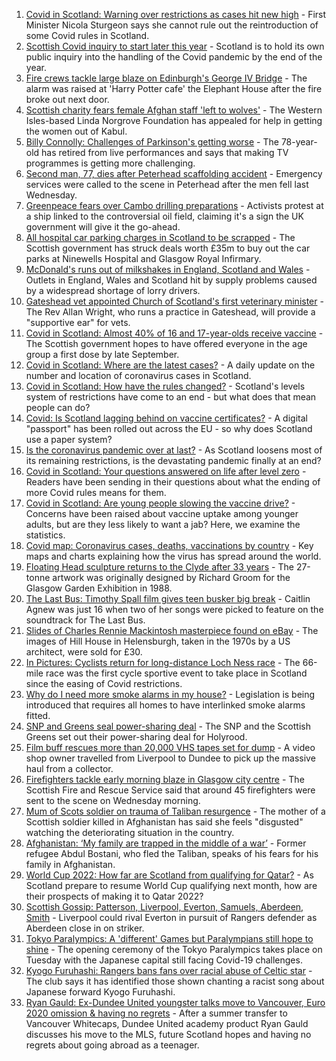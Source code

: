 1. [Covid in Scotland: Warning over restrictions as cases hit new high](https://www.bbc.co.uk/news/uk-scotland-58315956?at_medium=RSS&at_campaign=KARANGA) - First Minister Nicola Sturgeon says she cannot rule out the reintroduction of some Covid rules in Scotland.
2. [Scottish Covid inquiry to start later this year](https://www.bbc.co.uk/news/uk-scotland-scotland-politics-58318778?at_medium=RSS&at_campaign=KARANGA) - Scotland is to hold its own public inquiry into the handling of the Covid pandemic by the end of the year.
3. [Fire crews tackle large blaze on Edinburgh's George IV Bridge](https://www.bbc.co.uk/news/uk-scotland-edinburgh-east-fife-58314260?at_medium=RSS&at_campaign=KARANGA) - The alarm was raised at 'Harry Potter cafe' the Elephant House after the fire broke out next door.
4. [Scottish charity fears female Afghan staff 'left to wolves'](https://www.bbc.co.uk/news/uk-scotland-highlands-islands-58318192?at_medium=RSS&at_campaign=KARANGA) - The Western Isles-based Linda Norgrove Foundation has appealed for help in getting the women out of Kabul.
5. [Billy Connolly: Challenges of Parkinson's getting worse](https://www.bbc.co.uk/news/uk-scotland-58315311?at_medium=RSS&at_campaign=KARANGA) - The 78-year-old has retired from live performances and says that making TV programmes is getting more challenging.
6. [Second man, 77, dies after Peterhead scaffolding accident](https://www.bbc.co.uk/news/uk-scotland-north-east-orkney-shetland-58308826?at_medium=RSS&at_campaign=KARANGA) - Emergency services were called to the scene in Peterhead after the men fell last Wednesday.
7. [Greenpeace fears over Cambo drilling preparations](https://www.bbc.co.uk/news/uk-scotland-scotland-business-58311149?at_medium=RSS&at_campaign=KARANGA) - Activists protest at a ship linked to the controversial oil field, claiming it's a sign the UK government will give it the go-ahead.
8. [All hospital car parking charges in Scotland to be scrapped](https://www.bbc.co.uk/news/uk-scotland-58306354?at_medium=RSS&at_campaign=KARANGA) - The Scottish government has struck deals worth £35m to buy out the car parks at Ninewells Hospital and Glasgow Royal Infirmary.
9. [McDonald's runs out of milkshakes in England, Scotland and Wales](https://www.bbc.co.uk/news/business-58315152?at_medium=RSS&at_campaign=KARANGA) - Outlets in England, Wales and Scotland hit by supply problems caused by a widespread shortage of lorry drivers.
10. [Gateshead vet appointed Church of Scotland's first veterinary minister](https://www.bbc.co.uk/news/uk-england-tyne-58314704?at_medium=RSS&at_campaign=KARANGA) - The Rev Allan Wright, who runs a practice in Gateshead, will provide a "supportive ear" for vets.
11. [Covid in Scotland: Almost 40% of 16 and 17-year-olds receive vaccine](https://www.bbc.co.uk/news/uk-scotland-58309730?at_medium=RSS&at_campaign=KARANGA) - The Scottish government hopes to have offered everyone in the age group a first dose by late September.
12. [Covid in Scotland: Where are the latest cases?](https://www.bbc.co.uk/news/uk-scotland-53511877?at_medium=RSS&at_campaign=KARANGA) - A daily update on the number and location of coronavirus cases in Scotland.
13. [Covid in Scotland: How have the rules changed?](https://www.bbc.co.uk/news/uk-scotland-53166816?at_medium=RSS&at_campaign=KARANGA) - Scotland's levels system of restrictions have come to an end - but what does that mean people can do?
14. [Covid: Is Scotland lagging behind on vaccine certificates?](https://www.bbc.co.uk/news/uk-scotland-57519070?at_medium=RSS&at_campaign=KARANGA) - A digital "passport" has been rolled out across the EU - so why does Scotland use a paper system?
15. [Is the coronavirus pandemic over at last?](https://www.bbc.co.uk/news/uk-scotland-58112939?at_medium=RSS&at_campaign=KARANGA) - As Scotland loosens most of its remaining restrictions, is the devastating pandemic finally at an end?
16. [Covid in Scotland: Your questions answered on life after level zero](https://www.bbc.co.uk/news/uk-scotland-58071989?at_medium=RSS&at_campaign=KARANGA) - Readers have been sending in their questions about what the ending of more Covid rules means for them.
17. [Covid in Scotland: Are young people slowing the vaccine drive?](https://www.bbc.co.uk/news/uk-scotland-57915106?at_medium=RSS&at_campaign=KARANGA) - Concerns have been raised about vaccine uptake among younger adults, but are they less likely to want a jab? Here, we examine the statistics.
18. [Covid map: Coronavirus cases, deaths, vaccinations by country](https://www.bbc.co.uk/news/world-51235105?at_medium=RSS&at_campaign=KARANGA) - Key maps and charts explaining how the virus has spread around the world.
19. [Floating Head sculpture returns to the Clyde after 33 years](https://www.bbc.co.uk/news/uk-scotland-glasgow-west-58306353?at_medium=RSS&at_campaign=KARANGA) - The 27-tonne artwork was originally designed by Richard Groom for the Glasgow Garden Exhibition in 1988.
20. [The Last Bus: Timothy Spall film gives teen busker big break](https://www.bbc.co.uk/news/uk-scotland-58297986?at_medium=RSS&at_campaign=KARANGA) - Caitlin Agnew was just 16 when two of her songs were picked to feature on the soundtrack for The Last Bus.
21. [Slides of Charles Rennie Mackintosh masterpiece found on eBay](https://www.bbc.co.uk/news/uk-scotland-glasgow-west-58297073?at_medium=RSS&at_campaign=KARANGA) - The images of Hill House in Helensburgh, taken in the 1970s by a US architect, were sold for £30.
22. [In Pictures: Cyclists return for long-distance Loch Ness race](https://www.bbc.co.uk/news/uk-scotland-highlands-islands-58299528?at_medium=RSS&at_campaign=KARANGA) - The 66-mile race was the first cycle sportive event to take place in Scotland since the easing of Covid restrictions.
23. [Why do I need more smoke alarms in my house?](https://www.bbc.co.uk/news/uk-scotland-58268855?at_medium=RSS&at_campaign=KARANGA) - Legislation is being introduced that requires all homes to have interlinked smoke alarms fitted.
24. [SNP and Greens seal power-sharing deal](https://www.bbc.co.uk/news/uk-scotland-58281867?at_medium=RSS&at_campaign=KARANGA) - The SNP and the Scottish Greens set out their power-sharing deal for Holyrood.
25. [Film buff rescues more than 20,000 VHS tapes set for dump](https://www.bbc.co.uk/news/uk-scotland-tayside-central-58273051?at_medium=RSS&at_campaign=KARANGA) - A video shop owner travelled from Liverpool to Dundee to pick up the massive haul from a collector.
26. [Firefighters tackle early morning blaze in Glasgow city centre](https://www.bbc.co.uk/news/uk-scotland-58255126?at_medium=RSS&at_campaign=KARANGA) - The Scottish Fire and Rescue Service said that around 45 firefighters were sent to the scene on Wednesday morning.
27. [Mum of Scots soldier on trauma of Taliban resurgence](https://www.bbc.co.uk/news/uk-scotland-58247951?at_medium=RSS&at_campaign=KARANGA) - The mother of a Scottish soldier killed in Afghanistan has said she feels "disgusted" watching the deteriorating situation in the country.
28. [Afghanistan: ‘My family are trapped in the middle of a war’](https://www.bbc.co.uk/news/uk-scotland-58224887?at_medium=RSS&at_campaign=KARANGA) - Former refugee Abdul Bostani, who fled the Taliban, speaks of his fears for his family in Afghanistan.
29. [World Cup 2022: How far are Scotland from qualifying for Qatar?](https://www.bbc.co.uk/sport/football/58215232?at_medium=RSS&at_campaign=KARANGA) - As Scotland prepare to resume World Cup qualifying next month, how are their prospects of making it to Qatar 2022?
30. [Scottish Gossip: Patterson, Liverpool, Everton, Samuels, Aberdeen, Smith](https://www.bbc.co.uk/sport/football/58310424?at_medium=RSS&at_campaign=KARANGA) - Liverpool could rival Everton in pursuit of Rangers defender as Aberdeen close in on striker.
31. [Tokyo Paralympics: A 'different' Games but Paralympians still hope to shine](https://www.bbc.co.uk/sport/disability-sport/58306545?at_medium=RSS&at_campaign=KARANGA) - The opening ceremony of the Tokyo Paralympics takes place on Tuesday with the Japanese capital still facing Covid-19 challenges.
32. [Kyogo Furuhashi: Rangers bans fans over racial abuse of Celtic star](https://www.bbc.co.uk/news/uk-scotland-glasgow-west-58300455?at_medium=RSS&at_campaign=KARANGA) - The club says it has identified those shown chanting a racist song about Japanese forward Kyogo Furuhashi.
33. [Ryan Gauld: Ex-Dundee United youngster talks move to Vancouver, Euro 2020 omission & having no regrets](https://www.bbc.co.uk/sport/football/58261247?at_medium=RSS&at_campaign=KARANGA) - After a summer transfer to Vancouver Whitecaps, Dundee United academy product Ryan Gauld discusses his move to the MLS, future Scotland hopes and having no regrets about going abroad as a teenager.
